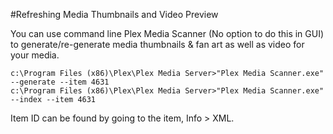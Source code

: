 #Refreshing Media Thumbnails and Video Preview

You can use command line Plex Media Scanner (No option to do this in GUI) to generate/re-generate media thumbnails & fan art as well as video for your media.

```
c:\Program Files (x86)\Plex\Plex Media Server>"Plex Media Scanner.exe" --generate --item 4631
c:\Program Files (x86)\Plex\Plex Media Server>"Plex Media Scanner.exe" --index --item 4631
```

Item ID can be found by going to the item, Info > XML.